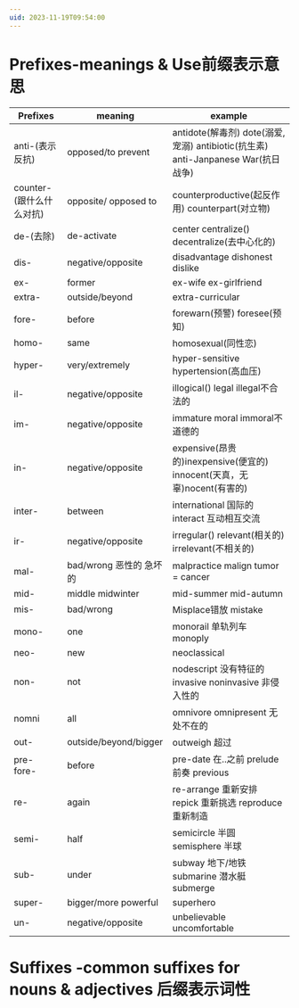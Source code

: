 ```yaml
---
uid: 2023-11-19T09:54:00
---
```

# Prefixes-meanings & Use前缀表示意思
| Prefixes                 | meaning                 | example                                                                          |
| ------------------------ | ----------------------- | -------------------------------------------------------------------------------- |
| anti-(表示反抗)          | opposed/to prevent      | antidote(解毒剂) dote(溺爱,宠溺) antibiotic(抗生素) anti-Janpanese War(抗日战争) |
| counter-(跟什么什么对抗) | opposite/ opposed to    | counterproductive(起反作用) counterpart(对立物)                                  |
| de-(去除)                | de-activate             | center centralize() decentralize(去中心化的)                                     |
| dis-                     | negative/opposite       | disadvantage dishonest dislike                                                   |
| ex-                      | former                  | ex-wife ex-girlfriend                                                            |
| extra-                   | outside/beyond          | extra-curricular                                                                 |
| fore-                    | before                  | forewarn(预警) foresee(预知)                                                     |
| homo-                    | same                    | homosexual(同性恋)                                                               |
| hyper-                   | very/extremely          | hyper-sensitive hypertension(高血压)                                             |
| il-                      | negative/opposite       | illogical() legal illegal不合法的                                                |
| im-                      | negative/opposite       | immature moral immoral不道德的                                                   |
| in-                      | negative/opposite       | expensive(昂贵的)inexpensive(便宜的) innocent(天真，无辜)nocent(有害的)          |
| inter-                   | between                 | international 国际的 interact 互动相互交流                                       |
| ir-                      | negative/opposite       | irregular() relevant(相关的) irrelevant(不相关的)                                |
| mal-                     | bad/wrong 恶性的 急坏的 | malpractice malign tumor = cancer                                                |
| mid-                     | middle midwinter        | mid-summer mid-autumn                                                            |
| mis-                     | bad/wrong               | Misplace错放 mistake                                                             |
| mono-                    | one                     | monorail 单轨列车 monoply                                                        |
| neo-                     | new                     | neoclassical                                                                     |
| non-                     | not                     | nodescript 没有特征的 invasive noninvasive 非侵入性的                            |
| nomni                    | all                     | omnivore omnipresent 无处不在的                                                  |
| out-                     | outside/beyond/bigger   | outweigh 超过                                                                    |
| pre- fore-               | before                  | pre-date 在..之前 prelude 前奏 previous                                          |
| re-                      | again                   | re-arrange 重新安排 repick 重新挑选 reproduce重新制造                            |
| semi-                    | half                    | semicircle 半圆 semisphere 半球                                                  |
| sub-                     | under                   | subway 地下/地铁 submarine 潜水艇 submerge                                       |
| super-                   | bigger/more powerful    | superhero                                                                        |
| un-                      | negative/opposite                | unbelievable uncomfortable                                                                                  |

# Suffixes -common suffixes for nouns & adjectives 后缀表示词性
